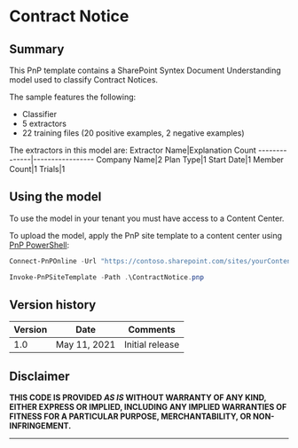 # Contract Notice

## Summary

This PnP template contains a SharePoint Syntex Document Understanding model used to classify Contract Notices.

The sample features the following:

- Classifier
- 5 extractors
- 22 training files (20 positive examples, 2 negative examples)

The extractors in this model are:
Extractor Name|Explanation Count
--------------|-----------------
Company Name|2
Plan Type|1
Start Date|1
Member Count|1
Trials|1

## Using the model

To use the model in your tenant you must have access to a Content Center.

To upload the model, apply the PnP site template to a content center using [PnP PowerShell](https://pnp.github.io/powershell/):

```powershell
Connect-PnPOnline -Url "https://contoso.sharepoint.com/sites/yourContentCenter"

Invoke-PnPSiteTemplate -Path .\ContractNotice.pnp
```

## Version history

Version|Date|Comments
-------|----|--------
1.0|May 11, 2021 |Initial release

## Disclaimer

**THIS CODE IS PROVIDED *AS IS* WITHOUT WARRANTY OF ANY KIND, EITHER EXPRESS OR IMPLIED, INCLUDING ANY IMPLIED WARRANTIES OF FITNESS FOR A PARTICULAR PURPOSE, MERCHANTABILITY, OR NON-INFRINGEMENT.**

---
